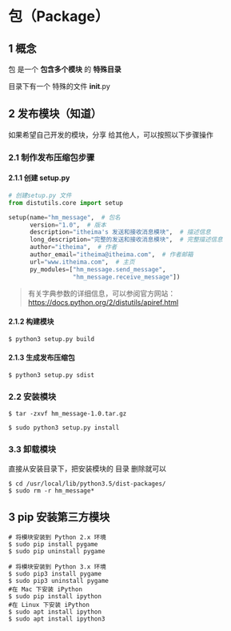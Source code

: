 # 包（Package）
## 1 概念

包 是一个 **包含多个模块** 的 **特殊目录**

目录下有一个 特殊的文件 __init__.py

## 2 发布模块（知道）
如果希望自己开发的模块，分享 给其他人，可以按照以下步骤操作
### 2.1 制作发布压缩包步骤
#### 2.1.1 创建 setup.py
```python
# 创建setup.py 文件
from distutils.core import setup

setup(name="hm_message",  # 包名
      version="1.0",  # 版本
      description="itheima's 发送和接收消息模块",  # 描述信息
      long_description="完整的发送和接收消息模块",  # 完整描述信息
      author="itheima",  # 作者
      author_email="itheima@itheima.com",  # 作者邮箱
      url="www.itheima.com",  # 主页
      py_modules=["hm_message.send_message",
                  "hm_message.receive_message"])
```
> 有关字典参数的详细信息，可以参阅官方网站：https://docs.python.org/2/distutils/apiref.html

#### 2.1.2 构建模块
`$ python3 setup.py build`
#### 2.1.3 生成发布压缩包
`$ python3 setup.py sdist`

### 2.2 安装模块

`$ tar -zxvf hm_message-1.0.tar.gz `

`$ sudo python3 setup.py install`
### 3.3 卸载模块

直接从安装目录下，把安装模块的 目录 删除就可以

```shell 
$ cd /usr/local/lib/python3.5/dist-packages/
$ sudo rm -r hm_message*
```
## 3 pip 安装第三方模块
```shell
# 将模块安装到 Python 2.x 环境
$ sudo pip install pygame
$ sudo pip uninstall pygame

# 将模块安装到 Python 3.x 环境
$ sudo pip3 install pygame
$ sudo pip3 uninstall pygame
#在 Mac 下安装 iPython
$ sudo pip install ipython
#在 Linux 下安装 iPython
$ sudo apt install ipython
$ sudo apt install ipython3
```